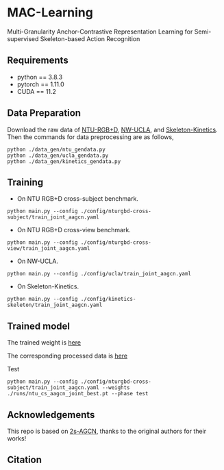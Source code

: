 # MAC-Learning
Multi-Granularity Anchor-Contrastive Representation Learning for Semi-supervised Skeleton-based Action Recognition
## Requirements
- python == 3.8.3
- pytorch == 1.11.0
- CUDA == 11.2
## Data Preparation
Download the raw data of [NTU-RGB+D](https://github.com/shahroudy/NTURGB-D), [NW-UCLA](https://www.dropbox.com/s/10pcm4pksjy6mkq/all_sqe.zip?dl=0), and [Skeleton-Kinetics](https://github.com/yysijie/st-gcn).
Then the commands for data preprocessing are as follows,
```
python ./data_gen/ntu_gendata.py
python ./data_gen/ucla_gendata.py
python ./data_gen/kinetics_gendata.py
```
## Training
- On NTU RGB+D cross-subject benchmark.
```
python main.py --config ./config/nturgbd-cross-subject/train_joint_aagcn.yaml
```
- On NTU RGB+D cross-view benchmark.
```
python main.py --config ./config/nturgbd-cross-view/train_joint_aagcn.yaml
```
- On NW-UCLA.
```
python main.py --config ./config/ucla/train_joint_aagcn.yaml
```
- On Skeleton-Kinetics.
```
python main.py --config ./config/kinetics-skeleton/train_joint_aagcn.yaml
```
## Trained model
The trained weight is [here](https://pan.baidu.com/s/1MfAk-AEVcsM6raQsCLua_Q?pwd=spez)

The corresponding processed data is [here](https://pan.baidu.com/s/1W2T2N0lo8oukzBp13LWcfQ?pwd=ph6f)

Test
```
python main.py --config ./config/nturgbd-cross-subject/train_joint_aagcn.yaml --weights ./runs/ntu_cs_aagcn_joint_best.pt --phase test
```
## Acknowledgements
This repo is based on [2s-AGCN](https://github.com/lshiwjx/2s-AGCN), thanks to the original authors for their works!
## Citation
